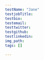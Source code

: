 ```yaml
---
testName: "Jane"
testjobTitle:
testbio:
testemail:
testtwitter:
testgithub:
testlinkedin:
img_path:
tags: []
  
---
```


